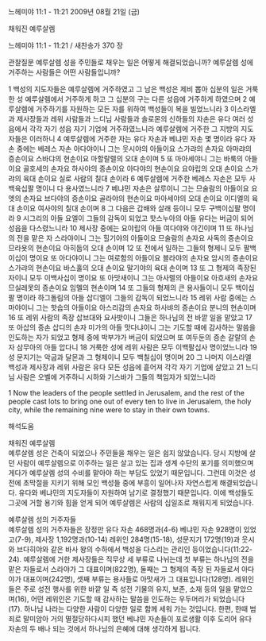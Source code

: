느헤미야 11:1 - 11:21 
2009년 08월 21일 (금)

채워진 예루살렘



느헤미야 11:1 - 11:21 / 새찬송가 370 장


관찰질문
예루살렘 성을 주민들로 채우는 일은 어떻게 해결되었습니까?
예루살렘 성에 거주하는 사람들은 어떤 사람들입니까?

1 백성의 지도자들은 예루살렘에 거주하였고 그 남은 백성은 제비 뽑아 십분의 일은 거룩한 성 예루살렘에서 거주하게 하고 그 십분의 구는 다른 성읍에 거주하게 하였으며 2 예루살렘에 거주하기를 자원하는 모든 자를 위하여 백성들이 복을 빌었느니라 3 이스라엘과 제사장들과 레위 사람들과 느디님 사람들과 솔로몬의 신하들의 자손은 유다 여러 성읍에서 각각 자기 성읍 자기 기업에 거주하였느니라 예루살렘에 거주한 그 지방의 지도자들은 이러하니 4 예루살렘에 거주한 자는 유다 자손과 베냐민 자손 몇 명이라 유다 자손 중에는 베레스 자손 아다야이니 그는 웃시야의 아들이요 스가랴의 손자요 아마랴의 증손이요 스바댜의 현손이요 마할랄렐의 오대 손이며 5 또 마아세야니 그는 바룩의 아들이요 골호세의 손자요 하사야의 증손이요 아다야의 현손이요 요야립의 오대 손이요 스가랴의 육대 손이요 실로 사람의 칠대 손이라 6 예루살렘에 거주한 베레스 자손은 모두 사백육십팔 명이니 다 용사였느니라 7 베냐민 자손은 살루이니 그는 므술람의 아들이요 요엣의 손자요 브다야의 증손이요 골라야의 현손이요 마아세야의 오대 손이요 이디엘의 육대 손이요 여사야의 칠대 손이며 8 그 다음은 갑배와 살래 등이니 모두 구백이십팔 명이라 9 시그리의 아들 요엘이 그들의 감독이 되었고 핫스누아의 아들 유다는 버금이 되어 성읍을 다스렸느니라 10 제사장 중에는 요야립의 아들 여다야와 야긴이며 11 또 하나님의 전을 맡은 자 스라야이니 그는 힐기야의 아들이요 므술람의 손자요 사독의 증손이요 므라욧의 현손이요 아히둡의 오대 손이며 12 또 전에서 일하는 그들의 형제니 모두 팔백이십이 명이요 또 아다야이니 그는 여로함의 아들이요 블라야의 손자요 암시의 증손이요 스가랴의 현손이요 바스훌의 오대 손이요 말기야의 육대 손이며 13 또 그 형제의 족장된 자이니 모두 이백사십이 명이요 또 아맛새이니 그는 아사렐의 아들이요 아흐새의 손자요 므실레못의 증손이요 임멜의 현손이며 14 또 그들의 형제의 큰 용사들이니 모두 백이십팔 명이라 하그돌림의 아들 삽디엘이 그들의 감독이 되었느니라 15 레위 사람 중에는 스마야이니 그는 핫숩의 아들이요 아스리감의 손자요 하사뱌의 증손이요 분니의 현손이며 16 또 레위 사람의 족장 삽브대와 요사밧이니 그들은 하나님의 전 바깥 일을 맡았고 17 또 아삽의 증손 삽디의 손자 미가의 아들 맛다냐이니 그는 기도할 때에 감사하는 말씀을 인도하는 자가 되었고 형제 중에 박부갸가 버금이 되었으며 또 여두둔의 증손 갈랄의 손자 삼무아의 아들 압다니 18 거룩한 성에 레위 사람은 모두 이백팔십사 명이었느니라 19 성 문지기는 악굽과 달몬과 그 형제이니 모두 백칠십이 명이며 20 그 나머지 이스라엘 백성과 제사장과 레위 사람은 유다 모든 성읍에 흩어져 각각 자기 기업에 살았고 21 느디님 사람은 오벨에 거주하니 시하와 기스바가 그들의 책임자가 되었느니라  

1 Now the leaders of the people settled in Jerusalem, and the rest of the people cast lots to bring one out of every ten to live in Jerusalem, the holy city, while the remaining nine were to stay in their own towns.

해석도움





채워진 예루살렘  
예루살렘 성은 건축이 되었으나 주민들을 채우는 일은 쉽지 않았습니다. 당시 지방에 살던 사람이 예루살렘으로 이주하는 일은 살고 있는 집과 생계 수단의 포기를 의미했으며 게다가 예루살렘 성의 수비를 맡아야 하는 부담도 있었기 때문입니다. 그런데 이것은 성전에 초막절을 지키기 위해 모인 백성들 중에 부흥이 일어나자 자연스럽게 해결되었습니다. 유다와 베냐민의 지도자들이 자원하여 남기로 결정했기 때문입니다. 이에 백성들도 그곳에 거할 용기와 힘을 얻게 되어 예루살렘은 사람의 십일조로 채워지게 되었습니다.               

예루살렘 성의 거주자들  
예루살렘 성의 거주자들은 장정만 유다 자손 468명과(4-6) 베냐민 자손 928명이 있었고(7-9), 제사장 1,192명과(10-14) 레위인 284명(15-18), 성문지기 172명(19)과 웃시와 브다히야와 같은 바사 왕의 수하에서 백성을 다스리는 관리인 등이었습니다(11:22-24). 예루살렘에 거한 제사장들은 직무상 세 부류로 나뉘는데 첫 부류는 하나님의 전을 맡은 자들로서 스라야가 그 대표이며(822명), 둘째는 그 형제의 족장 된 자들로서 아다야가 대표이며(242명), 셋째 부류는 용사들로 아맛새가 그 대표입니다(128명). 레위인들은 주로 성전 행사를 위한 바깥 일 즉 성전 기물의 유지, 보존, 소재 등의 일을 맡았으며(16), 어떤 레위인은 기도할 때 감사하는 말씀을 인도하는 우두머리가 되었습니다(17). 하나님 나라는 다양한 사람이 다양한 일로 함께 세워 가는 것입니다. 한편, 한때 범죄로 말미암아 거의 멸절당하다시피 했던 베냐민 자손들이 포로생활 이후 도리어 유다 자손의 두 배나 되는 것에서 하나님의 은혜에 대해 생각하게 됩니다.
